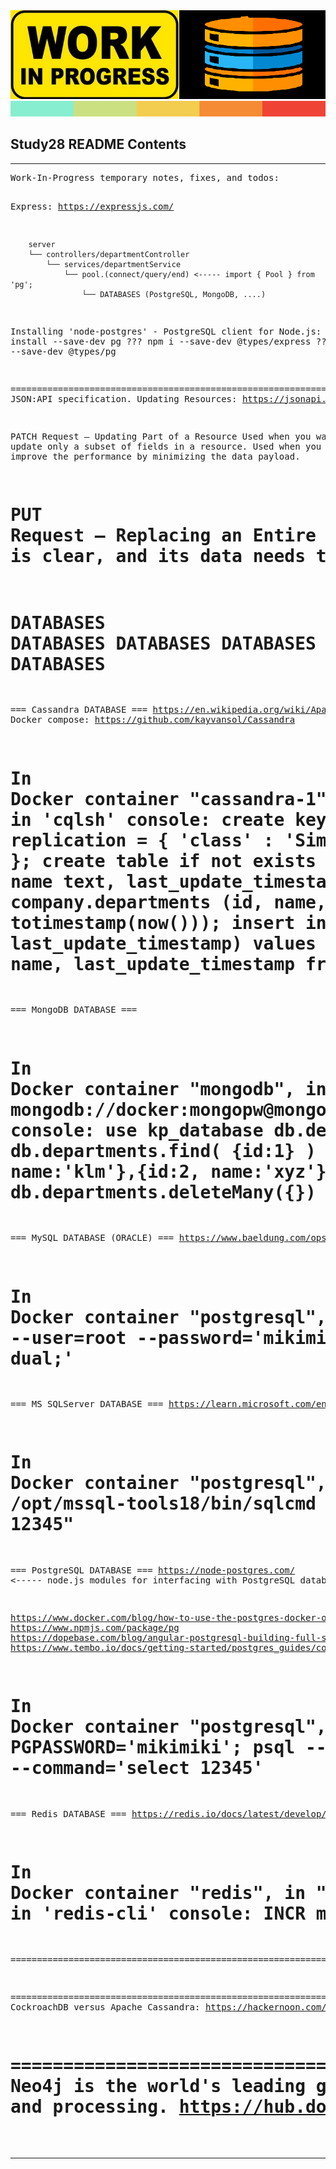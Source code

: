 <!DOCTYPE html>
<html lang="en">

<head>
  <meta charset="UTF-8">
  <meta name="viewport" content="width=device-width, initial-scale=1.0">
  
</head>

<body>
  <img alt="" src="images/WORK-IN-PROGRESS.png" />

  <a href="https://github.com/k1729p/Study28/tree/main/docs" title="View Study28 docs on GitHub">
    <img alt="Color scheme for Study28 project" src="images/ColorScheme.png" height="25" width="800" />
  </a>
  <h2 id="contents">Study28 README Contents</h2>
  <hr>
  <pre>
Work-In-Progress temporary notes, fixes, and todos:



Express: https://expressjs.com/

		server
        └── controllers/departmentController
            └── services/departmentService
                └── pool.(connect/query/end) <----- import { Pool } from 'pg';
                    └── DATABASES (PostgreSQL, MongoDB, ....)


Installing 'node-postgres' - PostgreSQL client for Node.js:
   ??? npm install --save-dev pg
   ??? npm i --save-dev @types/express
   ??? npm i --save-dev @types/pg

================================================================================
JSON:API specification. Updating Resources: https://jsonapi.org/format/#crud-updating

PATCH Request – Updating Part of a Resource
	Used when you want to update only a subset of fields in a resource.
	Used when you want to improve the performance by minimizing the data payload.

  PUT   Request – Replacing an Entire Resource
	Used when the resource’s identity is clear, and its data needs to be fully refreshed.
================================================================================
 DATABASES DATABASES DATABASES DATABASES DATABASES DATABASES DATABASES DATABASES
================================================================================
===  Cassandra DATABASE  ===
https://en.wikipedia.org/wiki/Apache_Cassandra
Docker compose: https://github.com/kayvansol/Cassandra

In Docker container "cassandra-1", in "Exec" tab:
  cqlsh
Commands to execute in 'cqlsh' console:
  create keyspace if not exists company with replication = { 'class' : 'SimpleStrategy', 'replication_factor' : '1' };
  create table if not exists company.departments (
        id int primary key, name text, last_update_timestamp timestamp);
  insert into company.departments
      (id, name, last_update_timestamp) values (1, 'abc', totimestamp(now()));
  insert into company.departments
      (id, name, last_update_timestamp) values (2, 'xyz', totimestamp(now()));
  select id, name, last_update_timestamp from company.departments;
  exit;
================================================================================
===  MongoDB DATABASE  ===

In Docker container "mongodb", in "Exec" tab:
  mongosh mongodb://docker:mongopw@mongodb
Commands to execute in 'mongosh' console:
  use kp_database
  db.departments.insertOne( {id:1, name:'abc'} )
  db.departments.find( {id:1} )
  db.employees.insertMany( [ {id:1, name:'klm'},{id:2, name:'xyz'}] )
  db.employees.find()
  db.departments.deleteMany({})
  db.employees.deleteMany({})
  exit
================================================================================
===  MySQL DATABASE (ORACLE) ===
https://www.baeldung.com/ops/docker-mysql-container

In Docker container "postgresql", in "Exec" tab:
  mysql --host=mysql --user=root --password='mikimiki' --execute='select 12345 from dual;'
================================================================================
===  MS SQLServer DATABASE  ===
https://learn.microsoft.com/en-us/sql/linux/quickstart-install-connect-docker?view=sql-server-ver17&tabs=cli&pivots=cs1-cmd

In Docker container "postgresql", in "Exec" tab:
  /opt/mssql-tools18/bin/sqlcmd -S mssql -No -U sa -P ABab1234 -Q "select 12345"
================================================================================
===  PostgreSQL DATABASE  ===
https://node-postgres.com/ <----- node.js modules for interfacing with PostgreSQL database

https://www.docker.com/blog/how-to-use-the-postgres-docker-official-image/
https://www.npmjs.com/package/pg
https://dopebase.com/blog/angular-postgresql-building-full-stack-app
https://www.tembo.io/docs/getting-started/postgres_guides/connecting-to-postgres-with-nodejs

In Docker container "postgresql", in "Exec" tab:
  export PGPASSWORD='mikimiki'; psql --host=postgresql --username=postgres --command='select 12345'
================================================================================
===  Redis DATABASE  ===
https://redis.io/docs/latest/develop/tools/cli/

In Docker container "redis", in "Exec" tab:
  redis-cli
Commands to execute in 'redis-cli' console:
  INCR mycounter
================================================================================

================================================================================

================================================================================
CockroachDB versus Apache Cassandra:
  https://hackernoon.com/cockroachdb-vs-apache-cassandra-choosing-the-right-distributed-database-for-your-use-case

================================================================================
Neo4j is the world's leading graph database, with native graph storage and processing. 
https://hub.docker.com/_/neo4j
================================================================================
  </pre>
  <hr>
</body>

</html>

